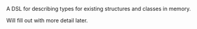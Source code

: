 A DSL for describing types for existing structures and classes in memory.

Will fill out with more detail later.